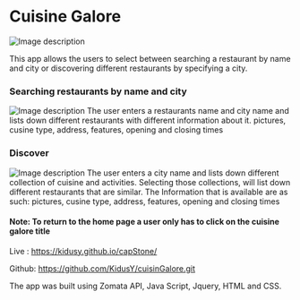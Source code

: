 # Cuisine Galore
![Image description](https://github.com/KidusY/cuisinGalore/blob/master/screenshots/Capture1.JPG)

This app allows the users to select between searching a restaurant by name and city or discovering different restaurants by specifying a city. 

### Searching restaurants by name and city
![Image description](https://github.com/KidusY/cuisinGalore/blob/master/screenshots/Capture2.JPG)
The user enters a restaurants name and city name and lists down different restaurants with different information about it.
  pictures,
  cusine type,
  address,
  features,
  opening and closing times
### Discover
![Image description](https://github.com/KidusY/cuisinGalore/blob/master/screenshots/Capture3.JPG)
The user enters a city name and lists down different collection of cuisine and activities. 
Selecting those collections, will list down different restaurants that are similar.
The Information that is available are as such:
  pictures,
  cusine type,
  address,
  features,
  opening and closing times
  
  #### Note: To return to the home page a user only has to click on the cuisine galore title 


Live : 
https://kidusy.github.io/capStone/

Github:
https://github.com/KidusY/cuisinGalore.git

The app was built using
Zomata API,
Java Script,
Jquery,
HTML and CSS.
